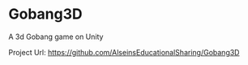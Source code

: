 # Gobang3D
A 3d Gobang game on Unity

Project Url: https://github.com/AlseinsEducationalSharing/Gobang3D
